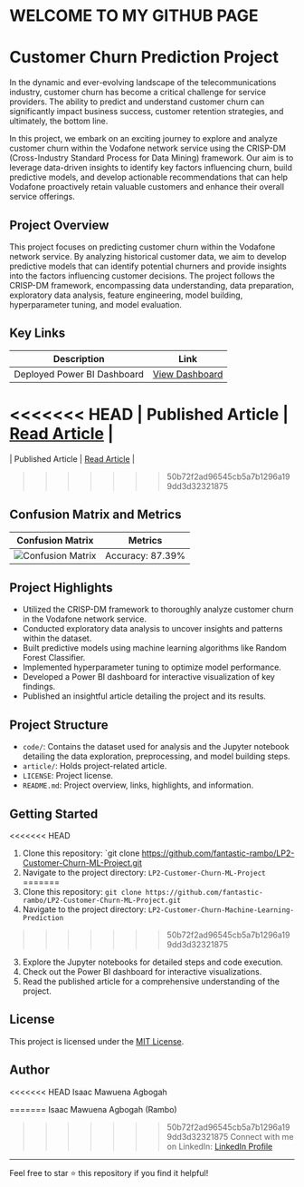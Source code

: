 # WELCOME TO MY GITHUB PAGE

# Customer Churn Prediction Project

In the dynamic and ever-evolving landscape of the telecommunications industry, customer churn has become a critical challenge for service providers. The ability to predict and understand customer churn can significantly impact business success, customer retention strategies, and ultimately, the bottom line.

In this project, we embark on an exciting journey to explore and analyze customer churn within the Vodafone network service using the CRISP-DM (Cross-Industry Standard Process for Data Mining) framework. Our aim is to leverage data-driven insights to identify key factors influencing churn, build predictive models, and develop actionable recommendations that can help Vodafone proactively retain valuable customers and enhance their overall service offerings.

## Project Overview

This project focuses on predicting customer churn within the Vodafone network service. By analyzing historical customer data, we aim to develop predictive models that can identify potential churners and provide insights into the factors influencing customer decisions. The project follows the CRISP-DM framework, encompassing data understanding, data preparation, exploratory data analysis, feature engineering, model building, hyperparameter tuning, and model evaluation.

## Key Links

| Description                 | Link                                        |
| --------------------------- | ------------------------------------------- |
| Deployed Power BI Dashboard | [View Dashboard](https://app.powerbi.com/groups/me/reports/313e39ec-ba52-4029-9eb3-dbfd58153ab0/ReportSection?experience=power-bi&clientSideAuth=0) |
<<<<<<< HEAD
| Published Article           | [Read Article](https://medium.com/@isaacagbogah1/unleashing-the-power-of-indian-start-up-funding-an-exploratory-data-driven-analysis-for-success-813ddf7f97c3)   |
=======
| Published Article           | [Read Article](https://medium.com/@isaacagbogah1/unlocking-the-secrets-of-customer-churn-predicting-the-future-for-business-success-168a448b6a0c)   |
>>>>>>> 50b72f2ad96545cb5a7b1296a199dd3d32321875

## Confusion Matrix and Metrics

| Confusion Matrix                                  | Metrics          |
| ------------------------------------------------- | ---------------- |
| ![Confusion Matrix](/images/confusion_matrix.png) | Accuracy: 87.39% |

## Project Highlights

- Utilized the CRISP-DM framework to thoroughly analyze customer churn in the Vodafone network service.
- Conducted exploratory data analysis to uncover insights and patterns within the dataset.
- Built predictive models using machine learning algorithms like Random Forest Classifier.
- Implemented hyperparameter tuning to optimize model performance.
- Developed a Power BI dashboard for interactive visualization of key findings.
- Published an insightful article detailing the project and its results.

## Project Structure

- `code/`: Contains the dataset used for analysis and the Jupyter notebook detailing the data exploration, preprocessing, and model building steps.
- `article/`: Holds project-related article.
- `LICENSE`: Project license.
- `README.md`: Project overview, links, highlights, and information.

## Getting Started

<<<<<<< HEAD
1. Clone this repository: `git clone https://github.com/fantastic-rambo/LP2-Customer-Churn-ML-Project.git
2. Navigate to the project directory: `LP2-Customer-Churn-ML-Project`
=======
1. Clone this repository: `git clone https://github.com/fantastic-rambo/LP2-Customer-Churn-ML-Project.git`
2. Navigate to the project directory: `LP2-Customer-Churn-Machine-Learning-Prediction`
>>>>>>> 50b72f2ad96545cb5a7b1296a199dd3d32321875
3. Explore the Jupyter notebooks for detailed steps and code execution.
4. Check out the Power BI dashboard for interactive visualizations.
5. Read the published article for a comprehensive understanding of the project.

## License

This project is licensed under the [MIT License](LICENSE).

## Author

<<<<<<< HEAD
Isaac Mawuena Agbogah 

=======
Isaac Mawuena Agbogah (Rambo)
>>>>>>> 50b72f2ad96545cb5a7b1296a199dd3d32321875
Connect with me on LinkedIn: [LinkedIn Profile](https://www.linkedin.com/in/isaac-agbogah/)

---

Feel free to star ⭐ this repository if you find it helpful!
